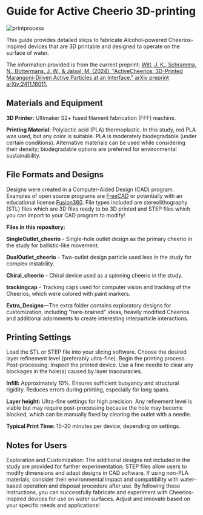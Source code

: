 # Guide for Active Cheerio 3D-printing
![printprocess](https://github.com/user-attachments/assets/07f0eeb4-acfe-40e5-a2db-4edd8781d27b)

This guide provides detailed steps to fabricate Alcohol-powered Cheerios-inspired devices that are 3D printable and designed to operate on the surface of water.

The information provided is from the current preprint: [Wilt, J. K., Schramma, N., Bottermans, J. W., & Jalaal, M. (2024). "ActiveCheerios: 3D-Printed Marangoni-Driven Active Particles at an Interface." arXiv preprint arXiv:2411.16011.](https://arxiv.org/pdf/2411.16011)

## Materials and Equipment ##

**3D Printer:** Ultimaker S2+ fused filament fabrication (FFF) machine. 

**Printing Material:** Polylactic acid (PLA) thermoplastic. In this study, red PLA was used, but any color is suitable. PLA is moderately biodegradable (under certain conditions). Alternative materials can be used while considering their density; biodegradable options are preferred for environmental sustainability.

## File Formats and Designs ##

Designs were created in a Computer-Aided Design (CAD) program. Examples of open source programs are [FreeCAD](https://www.freecad.org/) or potentially with an educational license [Fusion360](https://www.autodesk.com/campaigns/education/fusion-360-education?mktvar002=4246565|SEM|11094403127|142663428892|kwd-377987916670&ef_id=CjwKCAiA6t-6BhA3EiwAltRFGPIyp9j75XEVfvkBnsBDCAecH_xo9sXrgq0ZP6SiswMxOjQ8qb3auRoC53MQAvD_BwE:G:s&s_kwcid=AL!11172!3!602367525071!p!!g!!fusion360%20education!11094403127!142663428892&mkwid=s|pcrid|602367525071|pkw|fusion360%20education|pmt|p|pdv|c|slid||pgrid|142663428892|ptaid|kwd-377987916670|pid|&utm_medium=cpc&utm_source=google&utm_campaign=&utm_term=fusion360%20education&utm_content=s|pcrid|602367525071|pkw|fusion360%20education|pmt|p|pdv|c|slid||pgrid|142663428892|ptaid|kwd-377987916670|&gad_source=1&gclid=CjwKCAiA6t-6BhA3EiwAltRFGPIyp9j75XEVfvkBnsBDCAecH_xo9sXrgq0ZP6SiswMxOjQ8qb3auRoC53MQAvD_BwE). File types included are stereolithography (STL) files which are 3D files ready to be 3D printed and STEP files which you can import to your CAD program to modify!

**Files in this repository:**

**SingleOutlet_cheerio** - Single-hole outlet design as the primary cheerio in the study for ballistic-like movement.

**DualOutlet_cheerio** - Two-outlet design particle used less in the study for complex instability. 

**Chiral_cheerio** - Chiral device used as a spinning cheerio in the study.

**trackingcap** - Tracking caps used for computer vision and tracking of the Cheerios, which were colored with paint markers.

**Extra_Designs**—The extra folder contains exploratory designs for customization, including "hare-brained" ideas, heavily modified Cheerios and additional adornments to create interesting interparticle interactions.

## Printing Settings ##

Load the STL or STEP file into your slicing software. Choose the desired layer refinement level (preferably ultra-fine). Begin the printing process. Post-processing: Inspect the printed device. Use a fine needle to clear any blockages in the hole(s) caused by layer inaccuracies.

**Infill:** Approximately 10%. Ensures sufficient buoyancy and structural rigidity. Reduces errors during printing, especially for long spans. 

**Layer height:** Ultra-fine settings for high precision. Any refinement level is viable but may require post-processing because the hole may become blocked, which can be manually fixed by clearing the outlet with a needle. 

**Typical Print Time:** 15–20 minutes per device, depending on settings.


## Notes for Users ##

Exploration and Customization: The additional designs not included in the study are provided for further experimentation. STEP files allow users to modify dimensions and adapt designs in CAD software. If using non-PLA materials, consider their environmental impact and compatibility with water-based operation and disposal procedure after use. By following these instructions, you can successfully fabricate and experiment with Cheerios-inspired devices for use on water surfaces. Adjust and innovate based on your specific needs and applications!

